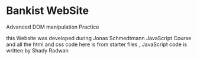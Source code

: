 # Bankist WebSite

Advanced DOM manipulation Practice

this Website was developed during Jonas Schmedtmann JavaScript Course and all the html and css code here is from starter files , JavaScript code is written by Shady Radwan
